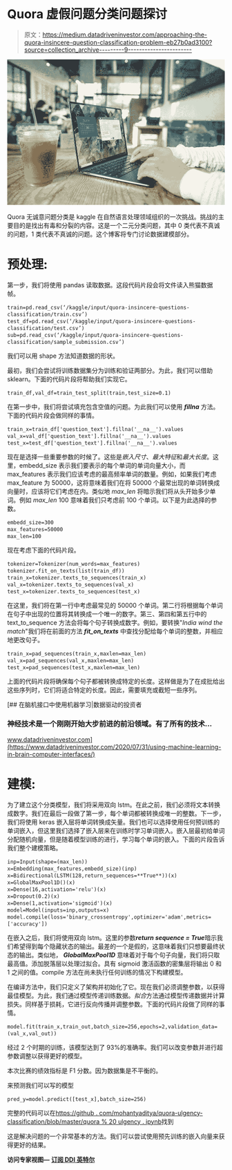 # Quora 虚假问题分类问题探讨

> 原文：<https://medium.datadriveninvestor.com/approaching-the-quora-insincere-question-classification-problem-eb27b0ad3100?source=collection_archive---------9----------------------->

![](img/3c3901ed0c412e5d3dbde45cd463cee5.png)

Quora 无诚意问题分类是 kaggle 在自然语言处理领域组织的一次挑战。挑战的主要目的是找出有毒和分裂的内容。这是一个二元分类问题，其中 0 类代表不真诚的问题，1 类代表不真诚的问题。这个博客将专门讨论数据建模部分。

# 预处理:

第一步，我们将使用 pandas 读取数据。这段代码片段会将文件读入熊猫数据帧。

```
train=pd.read_csv(‘/kaggle/input/quora-insincere-questions-classification/train.csv’)
test_df=pd.read_csv(‘/kaggle/input/quora-insincere-questions-classification/test.csv’)
sub=pd.read_csv(‘/kaggle/input/quora-insincere-questions-classification/sample_submission.csv’)
```

我们可以用 shape 方法知道数据的形状。

最初，我们会尝试将训练数据集分为训练和验证两部分。为此，我们可以借助 sklearn。下面的代码片段将帮助我们实现它。

```
train_df,val_df=train_test_split(train,test_size=0.1)
```

在第一步中，我们将尝试填充包含空值的问题。为此我们可以使用 ***fillna*** 方法。下面的代码片段会做同样的事情。

```
train_x=train_df['question_text'].fillna('__na__').values
val_x=val_df['question_text'].fillna('__na__').values
test_x=test_df['question_text'].fillna('__na__').values
```

现在是选择一些重要参数的时候了。这些是*嵌入尺寸*、*最大特征*和*最大长度*。这里，embedd_size 表示我们要表示的每个单词的单词向量大小，而 max_features 表示我们应该考虑的最高频率单词的数量。例如，如果我们考虑 max_feature 为 50000，这将意味着我们在将 50000 个最常出现的单词转换成向量时，应该将它们考虑在内。类似地 *max_len* 将暗示我们将从头开始多少单词。例如 *max_len* 100 意味着我们只考虑前 100 个单词。以下是为此选择的参数。

```
embedd_size=300
max_features=50000
max_len=100
```

现在考虑下面的代码片段。

```
tokenizer=Tokenizer(num_words=max_features)
tokenizer.fit_on_texts(list(train_df))
train_x=tokenizer.texts_to_sequences(train_x)
val_x=tokenizer.texts_to_sequences(val_x)
test_x=tokenizer.texts_to_sequences(test_x)
```

在这里，我们将在第一行中考虑最常见的 50000 个单词。第二行将根据每个单词在句子中出现的位置将其转换成一个唯一的数字。第三、第四和第五行中的 text_to_sequence 方法会将每个句子转换成数字。例如，要转换"*India wind the match*"我们将在前面的方法 ***fit_on_texts*** 中查找分配给每个单词的整数，并相应地更改句子。

```
train_x=pad_sequences(train_x,maxlen=max_len)
val_x=pad_sequences(val_x,maxlen=max_len)
test_x=pad_sequences(test_x,maxlen=max_len)
```

上面的代码片段将确保每个句子都被转换成特定的长度。这样做是为了在成批给出这些序列时，它们将适合特定的长度。因此，需要填充或截短一些序列。

[](https://www.datadriveninvestor.com/2020/07/31/using-machine-learning-in-brain-computer-interfaces/) [## 在脑机接口中使用机器学习|数据驱动的投资者

### 神经技术是一个刚刚开始大步前进的前沿领域。有了所有的技术…

www.datadriveninvestor.com](https://www.datadriveninvestor.com/2020/07/31/using-machine-learning-in-brain-computer-interfaces/) 

# 建模:

为了建立这个分类模型，我们将采用双向 lstm。在此之前，我们必须将文本转换成数字。我们在最后一段做了第一步，每个单词都被转换成唯一的整数。下一步，我们将使用 keras 嵌入层将单词转换成矢量。我们也可以选择使用任何预训练的单词嵌入，但这里我们选择了嵌入层来在训练时学习单词嵌入。嵌入层最初给单词分配随机向量，但是随着模型训练的进行，学习每个单词的嵌入。下面的片段告诉我们整个建模策略。

```
inp=Input(shape=(max_len))
x=Embedding(max_features,embedd_size)(inp)
x=Bidirectional(LSTM(128,return_sequences=**True**))(x)
x=GlobalMaxPool1D()(x)
x=Dense(16,activation='relu')(x)
x=Dropout(0.2)(x)
x=Dense(1,activation='sigmoid')(x)
model=Model(inputs=inp,outputs=x)
model.compile(loss='binary_crossentropy',optimizer='adam',metrics=['accuracy'])
```

在嵌入之后，我们将使用双向 lstm。这里的参数***return sequence = True***暗示我们希望得到每个隐藏状态的输出。最差的一个是假的，这意味着我们只想要最终状态的输出。类似地， ***GlobalMaxPool1D*** 意味着对于每个句子向量，我们将只取最高值。添加脱落层以处理过拟合。具有 sigmoid 激活函数的密集层将输出 0 和 1 之间的值。compile 方法在尚未执行任何训练的情况下构建模型。

在编译方法中，我们只定义了架构并初始化了它。现在我们必须调整参数，以获得最佳模型。为此，我们通过模型传递训练数据。*拟合*方法通过模型传递数据并计算损失。同样基于损耗，它进行反向传播并调整参数。下面的代码片段做了同样的事情。

```
model.fit(train_x,train_out,batch_size=256,epochs=2,validation_data=(val_x,val_out))
```

经过 2 个时期的训练，该模型达到了 93%的准确率。我们可以改变参数并进行超参数调整以获得更好的模型。

本次比赛的绩效指标是 F1 分数。因为数据集是不平衡的。

来预测我们可以写的模型

```
pred_y=model.predict([test_x],batch_size=256)
```

完整的代码可以在[https://github . com/mohantyaditya/quora-ulgency-classification/blob/master/quora % 20 ulgency . ipynb](https://github.com/mohantyaditya/quora-insincere-classification/blob/master/quora%20insincere.ipynb)找到

这是解决问题的一个非常基本的方法。我们可以尝试使用预先训练的嵌入向量来获得更好的结果。

**访问专家视图—** [**订阅 DDI 英特尔**](https://datadriveninvestor.com/ddi-intel)